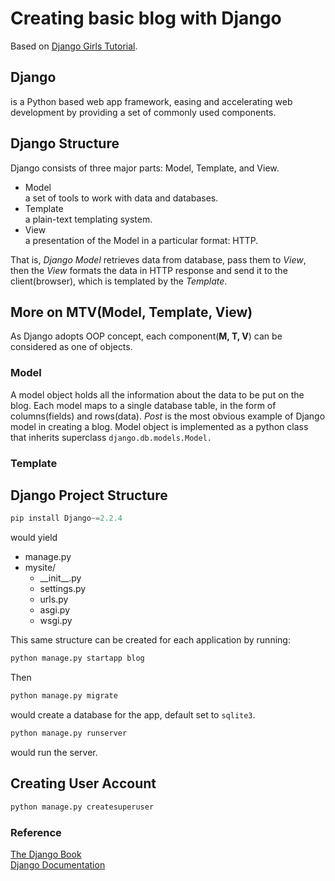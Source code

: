 # Creating basic blog with Django
Based on [Django Girls Tutorial](https://tutorial.djangogirls.org/en/).
  
## Django
is a Python based web app framework, easing and accelerating web development by providing a set of commonly used components.
  
## Django Structure
[](img/mtv.png)
  
Django consists of three major parts: Model, Template, and View.  
* Model  
a set of tools to work with data and databases.
* Template  
a plain-text templating system.
* View  
a presentation of the Model in a particular format: HTTP.
  
That is, *Django Model* retrieves data from database, pass them to *View*, then the *View* formats the data in HTTP response and send it to the client(browser), which is templated by the *Template*.
  
## More on MTV(Model, Template, View)
As Django adopts OOP concept, each component(**M, T, V**) can be considered as one of objects.
### Model
A model object holds all the information about the data to be put on the blog. Each model maps to a single database table, in the form of columns(fields) and rows(data). *Post* is the most obvious example of Django model in creating a blog.
Model object is implemented as a python class that inherits superclass `django.db.models.Model.`
### Template
  
## Django Project Structure
```python
pip install Django~=2.2.4
```
would yield 
- manage.py
- mysite/
    - \_\_init\_\_.py
    - settings.py
    - urls.py
    - asgi.py
    - wsgi.py
  
This same structure can be created for each application by running:
```python
python manage.py startapp blog
```
  
Then
```python
python manage.py migrate
```
would create a database for the app, default set to `sqlite3`.
```python
python manage.py runserver
```
would run the server.


## Creating User Account
```python
python manage.py createsuperuser
```
  
### Reference
[The Django Book](https://djangobook.com/mdj2-django-structure/)  
[Django Documentation](https://docs.djangoproject.com/en/3.0)
